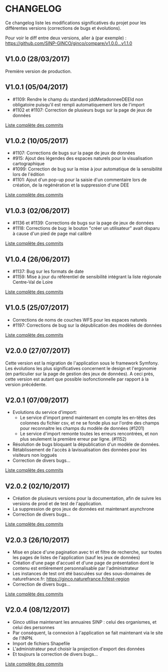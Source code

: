 # CHANGELOG

Ce changelog liste les modifications significatives du projet pour les différentes versions (corrections de bugs et évolutions).

Pour voir le diff entre deux versions, aller à (par exemple) : https://github.com/SINP-GINCO/ginco/compare/v1.0.0...v1.1.0

## V1.0.0 (28/03/2017)
Première version de production.

## V1.0.1 (05/04/2017)

* \#1109: Rendre le champ du standard jddMetadonneeDEEId non obligatoire puisqu'il est rempli automatiquement lors de l'import
* \#1102 et \#1107: Correction de plusieurs bugs sur la page de jeux de données

[Liste complète des commits](https://github.com/SINP-GINCO/ginco/compare/v1.0.0...v1.0.1)

## V1.0.2 (10/05/2017)

* \#1107: Corrections de bugs sur la page de jeux de données
* \#915: Ajout des légendes des espaces naturels pour la visualisation cartographique
* \#1099: Correction de bug sur la mise à jour automatique de la sensibilité lors de l'édition
* \#1101: Ajout d'un pop-up pour la saisie d'un commentaire lors de création, de la regénération et la suppression d'une DEE


[Liste complète des commits](https://github.com/SINP-GINCO/ginco/compare/v1.0.1...v1.0.2)


## V1.0.3 (02/06/2017)

* \#1136 et \#1139: Corrections de bugs sur la page de jeux de données
* \#1118: Corrections de bug: le bouton "créer un utilisateur" avait disparu à cause d'un pied de page mal calibré


[Liste complète des commits](https://github.com/SINP-GINCO/ginco/compare/v1.0.2...v1.0.3)


## V1.0.4 (26/06/2017)

* \#1137: Bug sur les formats de date 
* \#1159: Mise à jour du référentiel de sensibilité intégrant la liste régionale Centre-Val de Loire


[Liste complète des commits](https://github.com/SINP-GINCO/ginco/compare/v1.0.3...v1.0.4)

## V1.0.5 (25/07/2017)

* Corrections de noms de couches WFS pour les espaces naturels
* \#1197: Corrections de bug sur la dépublication des modèles de données


[Liste complète des commits](https://github.com/SINP-GINCO/ginco/compare/v1.0.4...v1.0.5)

## V2.0.0 (27/07/2017)

Cette version est la migration de l'application sous le framework Symfony. 
Les évolutions les plus significatives concernent le design et 
l'ergonomie (en particulier sur la page de gestion des jeux de données). 
A ceci près, cette version est autant que possible isofonctionnelle 
par rapport à la version précédente.

## V2.0.1 (07/09/2017)

* Evolutions du service d'import: 
    * Le service d'import prend maintenant en compte les en-têtes des colonnes du fichier csv, et 
    ne se fonde plus sur l'ordre des champs pour reconnaitre les champs du modèle de données (\#1201)
    * Le service d'import remonte toutes les erreurs rencontrées, et non plus seulement la
     première erreur par ligne. (\#1152)
* Résolution de bugs bloquant la dépublication d'un modèle de données.
* Rétablissement de l'accès à lavisualisation des données pour les visiteurs non loggués
* Correction de divers bugs...

[Liste complète des commits](https://github.com/SINP-GINCO/ginco/compare/v2.0.0...v2.0.1)

## V2.0.2 (02/10/2017)

* Création de plusieurs versions pour la documentation, afin de suivre les versions de prod et de test de l'application.
* La suppression de gros jeux de données est maintenant asynchrone
* Correction de divers bugs...

[Liste complète des commits](https://github.com/SINP-GINCO/ginco/compare/v2.0.1...v2.0.2)

## V2.0.3 (26/10/2017)

* Mise en place d'une pagination avec tri et filtre de recherche, sur toutes les pages de listes de l'application (sauf les jeux de données)
* Création d'une page d'accueil et d'une page de présentation dont le contenu est entièrement personnalisable par l'administrateur  
* Les instances de test ont été basculées sur des sous-domaines de naturefrance.fr: https://ginco.naturefrance.fr/test-region
* Correction de divers bugs...

[Liste complète des commits](https://github.com/SINP-GINCO/ginco/compare/v2.0.2...v2.0.3)

## V2.0.4 (08/12/2017)

* Ginco utilise maintenant les annuaires SINP : celui des organismes, et celui des personnes
* Par conséquent, la connexion à l'application se fait maintenant via le site de l'INPN.
* Import de fichiers Shapefile
* L'administrateur peut choisir la projection d'export des données
* Et toujours la correction de divers bugs...

[Liste complète des commits](https://github.com/SINP-GINCO/ginco/compare/v2.0.3...v2.0.4)